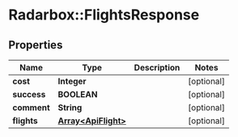 # Radarbox::FlightsResponse

## Properties
Name | Type | Description | Notes
------------ | ------------- | ------------- | -------------
**cost** | **Integer** |  | [optional] 
**success** | **BOOLEAN** |  | [optional] 
**comment** | **String** |  | [optional] 
**flights** | [**Array&lt;ApiFlight&gt;**](ApiFlight.md) |  | [optional] 

